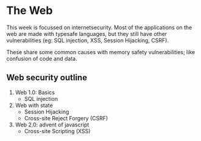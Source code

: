 # The Web

This week is focussed on internetsecurity. Most of the applications on the web are made with typesafe languages, but they still have other vulnerabilities (eg: SQL injection, XSS, Session Hijacking, CSRF).

These share some common causes with memory safety vulnerabilities; like confusion of code and data.

## Web security outline

1. Web 1.0: Basics
    * SQL injection
2. Web with state
    * Session Hijacking
    * Cross-site Reject Forgery (CSRF)
3. Web 2.0: advent of javascript
    * Cross-site Scripting (XSS)
